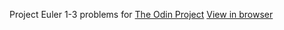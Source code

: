 Project Euler 1-3 problems for <a href="http://www.theodinproject.com/">The Odin Project</a>
<a href="">View in browser</a>